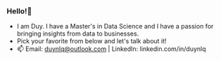 ### Hello!👋

- I am Duy. I have a Master's in Data Science and I have a passion for bringing insights from data to businesses.
- Pick your favorite from below and let's talk about it!
- 📫 Email: duynlq@outlook.com | LinkedIn: linkedin.com/in/duynlq

<!--### My Stats
[![Anurag's GitHub stats-Dark](https://github-readme-stats.vercel.app/api?username=duynlq&show_icons=true&theme=dark#gh-dark-mode-only)](https://github.com/anuraghazra/github-readme-stats#gh-dark-mode-only)
<!--
**duynlq/duynlq** is a ✨ _special_ ✨ repository because its `README.md` (this file) appears on your GitHub profile.

Here are some ideas to get you started:

- 🔭 I’m currently working on ...
- 🌱 I’m currently learning ...
- 👯 I’m looking to collaborate on ...
- 🤔 I’m looking for help with ...
- 💬 Ask me about ...
- 📫 How to reach me: ...
- 😄 Pronouns: ...
- ⚡ Fun fact: ...
-->
